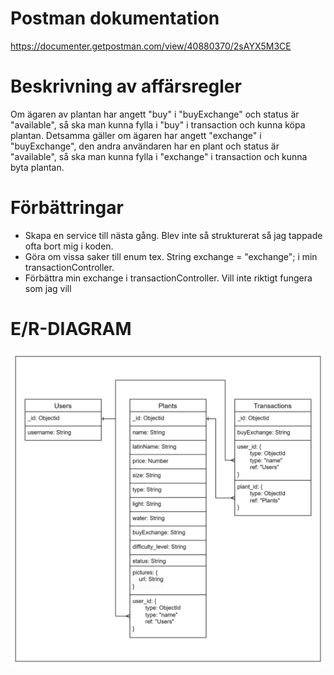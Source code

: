 # Postman dokumentation
https://documenter.getpostman.com/view/40880370/2sAYX5M3CE

# Beskrivning av affärsregler
Om ägaren av plantan har angett "buy" i "buyExchange" och status är "available", så ska man kunna fylla i "buy" i transaction och kunna köpa plantan.
Detsamma gäller om ägaren har angett "exchange" i "buyExchange", den andra användaren har en plant och status är "available", så ska man kunna fylla i "exchange" i transaction och kunna byta plantan.

# Förbättringar
- Skapa en service till nästa gång. Blev inte så strukturerat så jag tappade ofta bort mig i koden.
- Göra om vissa saker till enum tex. String exchange = "exchange"; i min transactionController.
- Förbättra min exchange i transactionController. Vill inte riktigt fungera som jag vill

# E/R-DIAGRAM
![img_1.png](img_1.png)


